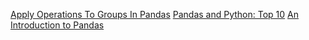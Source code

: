 [Apply Operations To Groups In Pandas](http://chrisalbon.com/python/pandas_apply_operations_to_groups.html)
[Pandas and Python: Top 10](http://manishamde.github.io/blog/2013/03/07/pandas-and-python-top-10/)
[An Introduction to Pandas](http://synesthesiam.com/posts/an-introduction-to-pandas.html#grouping)
[]()
[]()
[]()
[]() 








